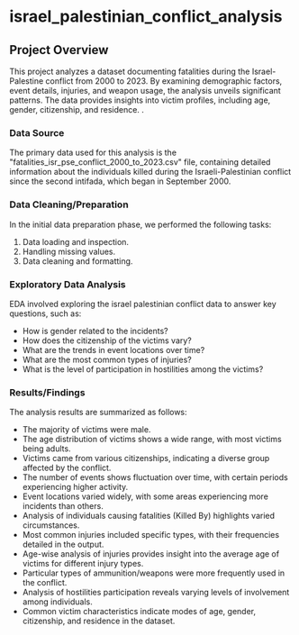 # israel_palestinian_conflict_analysis

## Project Overview
This project analyzes a dataset documenting fatalities during the Israel-Palestine conflict from 2000 to 2023. By examining demographic factors, event details, injuries, and weapon usage, the analysis unveils significant patterns. The data provides insights into victim profiles, including age, gender, citizenship, and residence. .

### Data Source
The primary data used for this analysis is the "fatalities_isr_pse_conflict_2000_to_2023.csv" file, containing detailed  information about the individuals killed during the Israeli-Palestinian conflict since the second intifada, which began in September 2000.

### Data Cleaning/Preparation
In the initial data preparation phase, we performed the following tasks:

1. Data loading and inspection.
2. Handling missing values.
3. Data cleaning and formatting.

### Exploratory Data Analysis
EDA involved exploring the israel palestinian conflict data to answer key questions, such as:

* How is gender related to the incidents?
* How does the citizenship of the victims vary?
* What are the trends in event locations over time?
* What are the most common types of injuries? 
* What is the level of participation in hostilities among the victims?

### Results/Findings
The analysis results are summarized as follows:

* The majority of victims were male.
* The age distribution of victims shows a wide range, with most victims being adults.
* Victims came from various citizenships, indicating a diverse group affected by the conflict.
* The number of events shows fluctuation over time, with certain periods experiencing higher activity.
* Event locations varied widely, with some areas experiencing more incidents than others.
* Analysis of individuals causing fatalities (Killed By) highlights varied circumstances.
* Most common injuries included specific types, with their frequencies detailed in the output.
* Age-wise analysis of injuries provides insight into the average age of victims for different injury types.
* Particular types of ammunition/weapons were more frequently used in the conflict.
* Analysis of hostilities participation reveals varying levels of involvement among individuals.
* Common victim characteristics indicate modes of age, gender, citizenship, and residence in the dataset.


